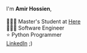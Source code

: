 I'm **Amir Hossien**,</br>
</br>
👨🏻‍🎓 Master's Student at [Here](http://www.sharif.edu/)</br>
👨🏻‍💻 Software Engineer</br>
⭐ Python Programmer</br>
[LinkedIn](https://www.linkedin.com/in/amirhossein-hasanzadeh/) ;)</br>

<!---
amirhossein-sg/amirhossein-sg is a ✨ special ✨ repository because its `README.md` (this file) appears on your GitHub profile.
You can click the Preview link to take a look at your changes.
--->

